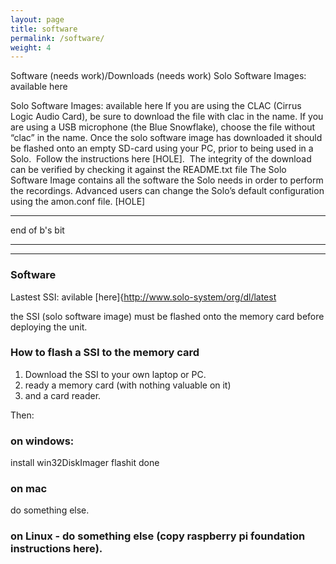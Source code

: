 ```yaml
---
layout: page
title: software
permalink: /software/
weight: 4
---
```



Software (needs work)/Downloads (needs work)
Solo Software Images: available here

Solo Software Images: available here
If you are using the CLAC (Cirrus Logic Audio Card), be sure to download the file with clac in the name. If you are using a USB microphone (the Blue Snowflake), choose the file without “clac” in the name.
Once the solo software image has downloaded it should be flashed onto an empty SD-card using your PC, prior to being used in a Solo.  Follow the instructions here [HOLE].  The integrity of the download can be verified by checking it against the README.txt file
The Solo Software Image contains all the software the Solo needs in order to perform the recordings.
Advanced users can change the Solo’s default configuration using the amon.conf file. [HOLE]

<hr>
end of b's bit
<hr>
<hr>


### Software

Lastest SSI: avilable [here]{http://www.solo-system/org/dl/latest

the SSI (solo software image) must be flashed onto the memory card before deploying the unit.

### How to flash a SSI to the memory card


1. Download the SSI to your own laptop or PC.
2. ready a memory card (with nothing valuable on it)
3. and a card reader.

Then:

### on windows:
install win32DiskImager
flashit
done

### on mac
do something else.

### on Linux - do something else (copy raspberry pi foundation instructions here).

